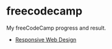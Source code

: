 # freecodecamp

My freeCodeCamp progress and result.

- [Responsive Web Design](./responsive-web-design/)
